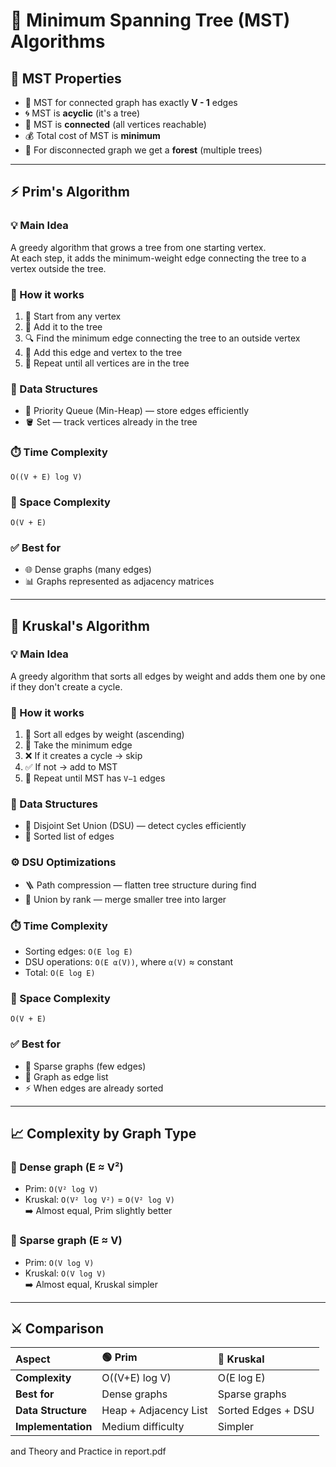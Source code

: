 # 🌳 Minimum Spanning Tree (MST) Algorithms

## 🌟 MST Properties
- 🌲 MST for connected graph has exactly **V - 1** edges  
- 🌀 MST is **acyclic** (it's a tree)  
- 🔗 MST is **connected** (all vertices reachable)  
- 💰 Total cost of MST is **minimum**  
- 🌳 For disconnected graph we get a **forest** (multiple trees)

---

## ⚡ Prim's Algorithm

### 💡 Main Idea
A greedy algorithm that grows a tree from one starting vertex.  
At each step, it adds the minimum-weight edge connecting the tree to a vertex outside the tree.

### 🧭 How it works
1. 🚀 Start from any vertex  
2. 🌱 Add it to the tree  
3. 🔍 Find the minimum edge connecting the tree to an outside vertex  
4. 🔗 Add this edge and vertex to the tree  
5. 🔁 Repeat until all vertices are in the tree  

### 🧱 Data Structures
- 🧮 Priority Queue (Min-Heap) — store edges efficiently  
- 🪣 Set — track vertices already in the tree  

### ⏱️ Time Complexity
`O((V + E) log V)`

### 💾 Space Complexity
`O(V + E)`

### ✅ Best for
- 🌐 Dense graphs (many edges)  
- 📊 Graphs represented as adjacency matrices  

---

## 🧩 Kruskal's Algorithm

### 💡 Main Idea
A greedy algorithm that sorts all edges by weight and adds them one by one if they don't create a cycle.

### 🧭 How it works
1. 📑 Sort all edges by weight (ascending)  
2. 🧲 Take the minimum edge  
3. ❌ If it creates a cycle → skip  
4. ✅ If not → add to MST  
5. 🔁 Repeat until MST has `V−1` edges  

### 🧱 Data Structures
- 🔗 Disjoint Set Union (DSU) — detect cycles efficiently  
- 🧾 Sorted list of edges  

### ⚙️ DSU Optimizations
- 🪜 Path compression — flatten tree structure during find  
- 🧮 Union by rank — merge smaller tree into larger  

### ⏱️ Time Complexity
- Sorting edges: `O(E log E)`  
- DSU operations: `O(E α(V))`, where `α(V)` ≈ constant  
- Total: `O(E log E)`

### 💾 Space Complexity
`O(V + E)`

### ✅ Best for
- 🌿 Sparse graphs (few edges)  
- 📜 Graph as edge list  
- ⚡ When edges are already sorted  

---

## 📈 Complexity by Graph Type

### 🧱 Dense graph (E ≈ V²)
- Prim: `O(V² log V)`  
- Kruskal: `O(V² log V²)` = `O(V² log V)`  
➡️ Almost equal, Prim slightly better  

### 🌾 Sparse graph (E ≈ V)
- Prim: `O(V log V)`  
- Kruskal: `O(V log V)`  
➡️ Almost equal, Kruskal simpler  

---

## ⚔️ Comparison

| Aspect | 🟢 Prim | 🔵 Kruskal |
|:-------|:--------|:-----------|
| **Complexity** | O((V+E) log V) | O(E log E) |
| **Best for** | Dense graphs | Sparse graphs |
| **Data Structure** | Heap + Adjacency List | Sorted Edges + DSU |
| **Implementation** | Medium difficulty | Simpler |

and Theory and Practice in report.pdf

